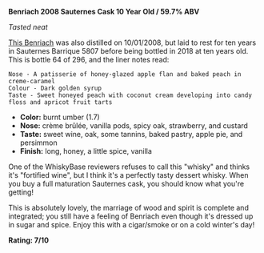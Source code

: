**Benriach 2008 Sauternes Cask 10 Year Old / 59.7% ABV**

*Tasted neat*

[This Benriach](https://www.whiskybase.com/whiskies/whisky/113849/benriach-2008) was also distilled on 10/01/2008, but laid to rest for ten years in Sauternes Barrique 5807 before being bottled in 2018 at ten years old.  This is bottle 64 of 296, and the liner notes read:

    Nose - A patisserie of honey-glazed apple flan and baked peach in creme-caramel
    Colour - Dark golden syrup
    Taste - Sweet honeyed peach with coconut cream developing into candy floss and apricot fruit tarts

* **Color:** burnt umber (1.7)
* **Nose:** crème brûlée, vanilla pods, spicy oak, strawberry, and custard
* **Taste:** sweet wine, oak, some tannins, baked pastry, apple pie, and persimmon
* **Finish:** long, honey, a little spice, vanilla

One of the WhiskyBase reviewers refuses to call this "whisky" and thinks it's "fortified wine", but I think it's a perfectly tasty dessert whisky.  When you buy a full maturation Sauternes cask, you should know what you're getting!

This is absolutely lovely, the marriage of wood and spirit is complete and integrated; you still have a feeling of Benriach even though it's dressed up in sugar and spice.  Enjoy this with a cigar/smoke or on a cold winter's day!

**Rating: 7/10**